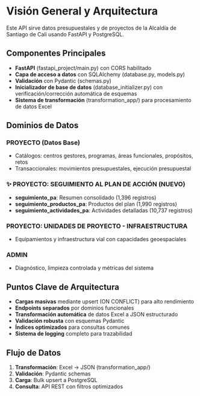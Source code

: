 # Visión General y Arquitectura

Este API sirve datos presupuestales y de proyectos de la Alcaldía de Santiago de Cali usando FastAPI y PostgreSQL.

## Componentes Principales

- **FastAPI** (fastapi_project/main.py) con CORS habilitado
- **Capa de acceso a datos** con SQLAlchemy (database.py, models.py)
- **Validación** con Pydantic (schemas.py)
- **Inicializador de base de datos** (database_initializer.py) con verificación/corrección automática de esquemas
- **Sistema de transformación** (transformation_app/) para procesamiento de datos Excel

## Dominios de Datos

### PROYECTO (Datos Base)

- Catálogos: centros gestores, programas, áreas funcionales, propósitos, retos
- Transaccionales: movimientos presupuestales, ejecución presupuestal

### ✨ PROYECTO: SEGUIMIENTO AL PLAN DE ACCIÓN (NUEVO)

- **seguimiento_pa**: Resumen consolidado (1,396 registros)
- **seguimiento_productos_pa**: Productos del plan (1,990 registros)
- **seguimiento_actividades_pa**: Actividades detalladas (10,737 registros)

### PROYECTO: UNIDADES DE PROYECTO - INFRAESTRUCTURA

- Equipamientos y infraestructura vial con capacidades geoespaciales

### ADMIN

- Diagnóstico, limpieza controlada y métricas del sistema

## Puntos Clave de Arquitectura

- **Cargas masivas** mediante upsert (ON CONFLICT) para alto rendimiento
- **Endpoints separados** por dominios funcionales
- **Transformación automática** de datos Excel a JSON estructurado
- **Validación robusta** con esquemas Pydantic
- **Índices optimizados** para consultas comunes
- **Sistema de logging** completo para trazabilidad

## Flujo de Datos

1. **Transformación**: Excel → JSON (transformation_app/)
2. **Validación**: Pydantic schemas
3. **Carga**: Bulk upsert a PostgreSQL
4. **Consulta**: API REST con filtros optimizados
